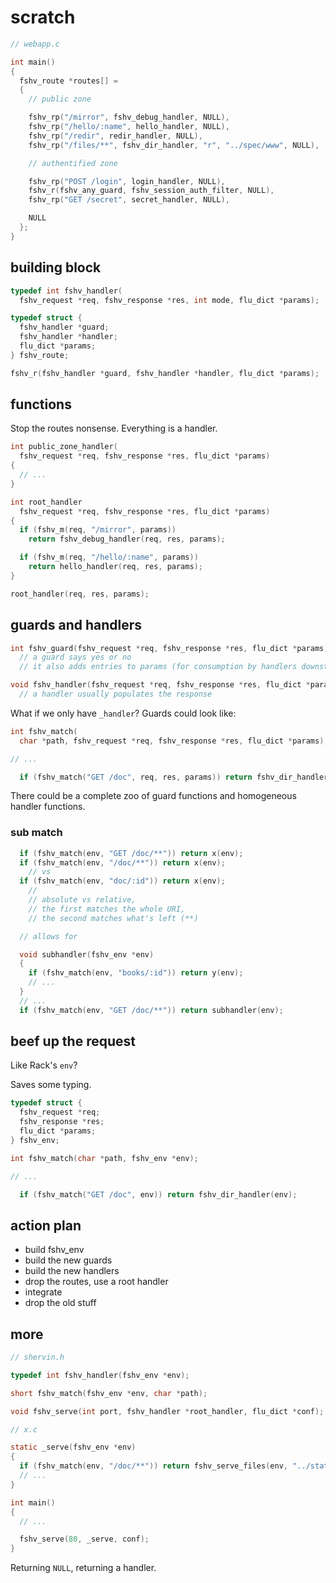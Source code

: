 
# scratch

```c
// webapp.c

int main()
{
  fshv_route *routes[] =
  {
    // public zone

    fshv_rp("/mirror", fshv_debug_handler, NULL),
    fshv_rp("/hello/:name", hello_handler, NULL),
    fshv_rp("/redir", redir_handler, NULL),
    fshv_rp("/files/**", fshv_dir_handler, "r", "../spec/www", NULL),

    // authentified zone

    fshv_rp("POST /login", login_handler, NULL),
    fshv_r(fshv_any_guard, fshv_session_auth_filter, NULL),
    fshv_rp("GET /secret", secret_handler, NULL),

    NULL
  };
}
```


## building block

```c
typedef int fshv_handler(
  fshv_request *req, fshv_response *res, int mode, flu_dict *params);

typedef struct {
  fshv_handler *guard;
  fshv_handler *handler;
  flu_dict *params;
} fshv_route;

fshv_r(fshv_handler *guard, fshv_handler *handler, flu_dict *params);
```


## functions

Stop the routes nonsense. Everything is a handler.

```c
int public_zone_handler(
  fshv_request *req, fshv_response *res, flu_dict *params)
{
  // ...
}

int root_handler
  fshv_request *req, fshv_response *res, flu_dict *params)
{
  if (fshv_m(req, "/mirror", params))
    return fshv_debug_handler(req, res, params);

  if (fshv_m(req, "/hello/:name", params))
    return hello_handler(req, res, params);
}

root_handler(req, res, params);
```


## guards and handlers

```c
int fshv_guard(fshv_request *req, fshv_response *res, flu_dict *params);
  // a guard says yes or no
  // it also adds entries to params (for consumption by handlers downstream)

void fshv_handler(fshv_request *req, fshv_response *res, flu_dict *params);
  // a handler usually populates the response
```

What if we only have `_handler`? Guards could look like:
```c
int fshv_match(
  char *path, fshv_request *req, fshv_response *res, flu_dict *params);

// ...

  if (fshv_match("GET /doc", req, res, params)) return fshv_dir_handler(...);
```

There could be a complete zoo of guard functions and homogeneous handler functions.

### sub match

```c
  if (fshv_match(env, "GET /doc/**")) return x(env);
  if (fshv_match(env, "/doc/**")) return x(env);
    // vs
  if (fshv_match(env, "doc/:id")) return x(env);
    //
    // absolute vs relative,
    // the first matches the whole URI,
    // the second matches what's left (**)

  // allows for

  void subhandler(fshv_env *env)
  {
    if (fshv_match(env, "books/:id")) return y(env);
    // ...
  }
  // ...
  if (fshv_match(env, "GET /doc/**")) return subhandler(env);
```


## beef up the request

Like Rack's `env`?

Saves some typing.

```c
typedef struct {
  fshv_request *req;
  fshv_response *res;
  flu_dict *params;
} fshv_env;

int fshv_match(char *path, fshv_env *env);

// ...

  if (fshv_match("GET /doc", env)) return fshv_dir_handler(env);
```

## action plan

* build fshv_env
* build the new guards
* build the new handlers
* drop the routes, use a root handler
* integrate
* drop the old stuff

## more

```c
// shervin.h

typedef int fshv_handler(fshv_env *env);

short fshv_match(fshv_env *env, char *path);

void fshv_serve(int port, fshv_handler *root_handler, flu_dict *conf);

// x.c

static _serve(fshv_env *env)
{
  if (fshv_match(env, "/doc/**")) return fshv_serve_files(env, "../static/");
  // ...
}

int main()
{
  // ...

  fshv_serve(80, _serve, conf);
}
```

Returning `NULL`, returning a handler.

